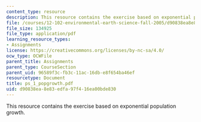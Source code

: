 ```yaml
---
content_type: resource
description: This resource contains the exercise based on exponential population growth.
file: /courses/12-102-environmental-earth-science-fall-2005/d90838ea8e83edfa97f416ea00bde830_ps_1_popgrowth.pdf
file_size: 134925
file_type: application/pdf
learning_resource_types:
- Assignments
license: https://creativecommons.org/licenses/by-nc-sa/4.0/
ocw_type: OCWFile
parent_title: Assignments
parent_type: CourseSection
parent_uid: 96589f3c-fb3c-11ac-16db-e8f654ba46ef
resourcetype: Document
title: ps_1_popgrowth.pdf
uid: d90838ea-8e83-edfa-97f4-16ea00bde830
---
```

This resource contains the exercise based on exponential population growth.